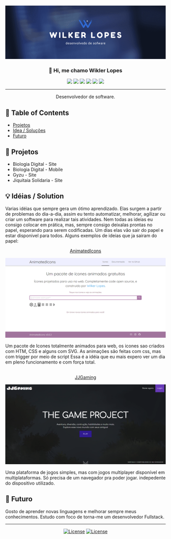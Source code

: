 <p align="center">
  <a href="" rel="noopener">
 <img src="images/wilker_lopes.png" alt="Wikler Lopes"></a>
</p>
<h3 align="center">👋 Hi, me chamo Wikler Lopes</h3>

<div align="center">

![](https://img.shields.io/badge/--0769AD.svg?style=flat-square&logo=jquery)
![](https://img.shields.io/badge/--777BB4.svg?style=flat-square&logo=php)
![](https://img.shields.io/badge/--E34F26.svg?style=flat-square&logo=html5)
![](https://img.shields.io/badge/--1572b6.svg?style=flat-square&logo=css3)
![](https://img.shields.io/badge/--1572b6.svg?style=flat-square&logo=ionic)
![](https://img.shields.io/badge/--4479A1.svg?style=flat-square&logo=mysql)

</div>

---

<p align="center"> Desenvolvedor de software.
    <br> 
</p>

## 📝 Table of Contents

- [Projetos](#project)
- [Idea / Soluções](#idea)
- [Futuro](#future)

## 🧐 Projetos <a name="problem_statement"></a>

- Biologia Digital - Site
- Biologia Digital - Mobile
- Gyzu - Site
- Jiquitaia Solidaria - Site

## 💡 Idéias / Solution <a name="idea"></a>

Varias idéias que sempre gera um ótimo aprendizado. Elas surgem a partir de problemas do dia-a-dia, assim eu tento automatizar, melhorar, agilizar ou criar um software para realizar tais atividades.
Nem todas as ideias eu consigo colocar em prática, mas, sempre consigo deixalas prontas no papel, esperando para serem codificadas. Um dias elas vão sair do papel e estar disponivel para todos. Alguns exemplos de ideias que ja sairam do papel:

<p align="center">
<a href="https://github.com/WilkerLopes/AnimatedIcons" rel="noopener"> AnimatedIcons </a>
</p>
<p align="center">
    <a href="https://github.com/WilkerLopes/AnimatedIcons" rel="noopener">
        <img src="images/AnimatedIcons.PNG" alt="AnimatedIcons screanshot">
    </a>
</p>

Um pacote de Icones totalmente animados para web, os icones sao criados com HTM, CSS e alguns com SVG. As animações são feitas com css, mas com trigger por meio de script Essa é a idéia que eu mais expero ver um dia em pleno funcionamento e com força total. 
<br>
<br>

<p align="center">
<a href="https://github.com/WilkerLopes/AnimatedIcons" rel="noopener"> JJGaming </a>
</p>
<p align="center">
    <a href="https://github.com/WilkerLopes/AnimatedIcons" rel="noopener">
        <img src="images/jjgAMING.png" alt="JJGaming screanshot">
    </a>
</p>
Uma plataforma de jogos simples, mas com jogos multiplayer disponível em multiplataformas. Só precisa de um navegador pra poder jogar. indepedente do dispositivo utilizado.

## 🚀 Futuro <a name="future"></a>

Gosto de aprender novas linguagens e melhorar sempre meus conhecimentos. Estudo com foco de torna-me um desenvolvedor Fullstack.

---
<div align="center">

[![License](https://img.shields.io/badge/-@wilkerlop-E4405F.svg?style=flat-square&logo=instagram)](https://www.instagram.com/wilker.lop/)
[![License](https://img.shields.io/badge/-Wilker/Lopes-0077B5.svg?style=flat-square&logo=linkedin)](linkedin.com/in/wilker-lopes-9569a91b0)

</div>

